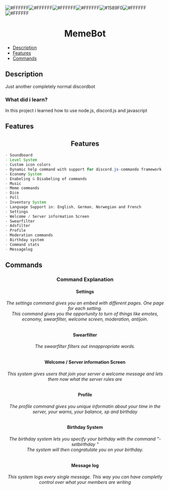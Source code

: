 

![#FFFFFF](https://via.placeholder.com/15/000000/FFFFFF?text=M)![#FFFFFF](https://via.placeholder.com/15/000000/FFFFFF?text=E)![#FFFFFF](https://via.placeholder.com/15/000000/FFFFFF?text=M)![#FFFFFF](https://via.placeholder.com/15/000000/FFFFFF?text=E)![#1589F0](https://via.placeholder.com/15/000000/FFFFFF?text=B)![#FFFFFF](https://via.placeholder.com/15/000000/FFFFFF?text=O)![#FFFFFF](https://via.placeholder.com/15/000000/FFFFFF?text=T)
<h1 align="center"><strong>MemeBot</strong></h1>

* [Description](#description)
* [Features](#features)
* [Commands](#commands)


## Description

<p align="left">Just another completely normal discordbot</p>


<h3 align="left"><strong> What did i learn?</strong></h3>

<p align="left">In this project i learned how to use node.js, discord.js and javascript</p>

## Features
<h2 align="center"><strong>Features</strong></h2>

```java
- Soundboard
- Level System
- Custom icon colors
- Dynamic help command with support for discord.js-commando framework
- Economy System
- Enabeling & Disabeling of commands
- Music
- Meme commands
- Dice
- Poll
- Inventory System
- Language Support in: English, German, Norwegian and French
- Settings
- Welcome / Server information Screen
- Swearfilter
- Adsfilter
- Profile
- Moderation commands
- Birthday system
- Command stats
- Messagelog
```

## Commands
<h3 align="center"><strong>Command Explanation</strong></h3>

<h4 align="center"><b>Settings</b></h4>
        
<h6 align="center">The settings command gives you an embed with different pages. One page for each setting.<br>This command gives you the opportunity to turn of things like emotes, economy, swearfilter, welcome screen, moderation, antijoin.</h6>

<h4 align="center"><b>Swearfilter</b></h4>

<h6 align="center">The swearfilter filters out innappropriate words.</h6>
        
<h4 align="center"><b>Welcome / Server information Screen</b></h4>

        
<h6 align="center">This system gives users that join your server a welcome message and lets them now what the server rules are</h6>


    
<h4 align="center"><b>Profile</b></h4>
     
<h6 align="center">The profile command gives you unique informatin about your time in the server, your warns, your balance, xp and birthday</h6>




<h4 align="center"><b>Birthday System</b></h4>
   
<h6 align="center">The birthday system lets you specify your birthday with the command "-setbirthday <date>"<br>The system will then congratulate you on your birthday.</h6>


<h4 align="center"><b>Message log</b></h4>

<h6 align="center">This system logs every single message. This way you can have completly control over what your members are writing</h6>
